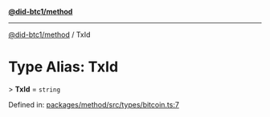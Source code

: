 [**@did-btc1/method**](../README.md)

***

[@did-btc1/method](../globals.md) / TxId

# Type Alias: TxId

&gt; **TxId** = `string`

Defined in: [packages/method/src/types/bitcoin.ts:7](https://github.com/dcdpr/did-btc1-js/blob/4ab6f9915d95beed9bc633644c9db1539395f512/packages/method/src/types/bitcoin.ts#L7)
